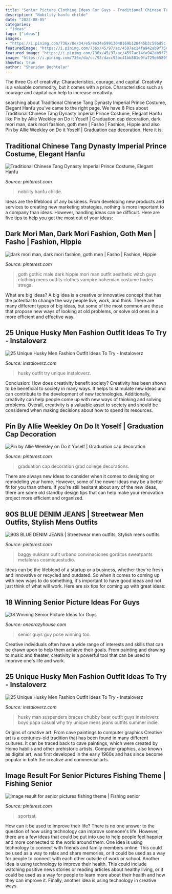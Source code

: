 ```yaml
---
title: "Senior Picture Clothing Ideas For Guys ~ Traditional Chinese Tang Dynasty Imperial Prince Costume, Elegant Hanfu"
description: "Nobility hanfu childe"
date: "2023-08-05"
categories:
- "ideas"
tags: ["ideas"]
images:
- "https://i.pinimg.com/736x/8e/34/e5/8e34e59913040169b120445b3c59bd5c--men-goth-goth-mens-fashion.jpg?b=t"
featuredImage: "https://i.pinimg.com/736x/45/97/ac/4597ac14fa942ab9f75eaae01a38a5da.jpg"
featured_image: "https://i.pinimg.com/736x/45/97/ac/4597ac14fa942ab9f75eaae01a38a5da.jpg"
image: "https://i.pinimg.com/736x/da/cc/93/dacc93bc41bb881e9fa729e65895b1d5.jpg"
ShowToc: true
author: "Sheridan Bechtelar"
---
```



The three Cs of creativity: Characteristics, courage, and capital.
Creativity is a valuable commodity, but it comes with a price. Characteristics such as courage and capital can help to increase creativity.

	

		
searching about Traditional Chinese Tang Dynasty Imperial Prince Costume, Elegant Hanfu you've came to the right page. We have 8 Pics about Traditional Chinese Tang Dynasty Imperial Prince Costume, Elegant Hanfu like Pin by Allie Weekley on Do it Yoself | Graduation cap decoration, dark mori man, dark mori fashion, goth men | Fasho | Fashion, Hippie and also Pin by Allie Weekley on Do it Yoself | Graduation cap decoration. Here it is:
		
    
## Traditional Chinese Tang Dynasty Imperial Prince Costume, Elegant Hanfu

<img loading=lazy src="https://i.pinimg.com/736x/45/97/ac/4597ac14fa942ab9f75eaae01a38a5da.jpg" onerror="this.onerror=null;this.src='https://tse3.mm.bing.net/th?id=OIP.Npx3bfX5YlUEbImOIHyKmQAAAA&amp;pid=15.1';" alt="Traditional Chinese Tang Dynasty Imperial Prince Costume, Elegant Hanfu">

_Source: pinterest.com_

>nobility hanfu childe. 

	

Ideas are the lifeblood of any business. From developing new products and services to creating new marketing strategies, nothing is more important to a company than ideas. However, handling ideas can be difficult. Here are five tips to help you get the most out of your ideas:

    
## Dark Mori Man, Dark Mori Fashion, Goth Men | Fasho | Fashion, Hippie

<img loading=lazy src="https://i.pinimg.com/736x/8e/34/e5/8e34e59913040169b120445b3c59bd5c--men-goth-goth-mens-fashion.jpg?b=t" onerror="this.onerror=null;this.src='https://tse1.mm.bing.net/th?id=OIP.rPAvB6qjezGkHpWM_hmhXgAAAA&amp;pid=15.1';" alt="dark mori man, dark mori fashion, goth men | Fasho | Fashion, Hippie">

_Source: pinterest.com_

>goth gothic male dark hippie mori man outfit aesthetic witch guys clothing mens outfits clothes vampire bohemian costume hades strega. 

	

What are big ideas?
A big idea is a creative or innovative concept that has the potential to change the way people live, work, and think. There are many different types of big ideas, but some of the most common are those that propose new ways of looking at old problems, or solve old ones in a more efficient and effective way.

    
## 25 Unique Husky Men Fashion Outfit Ideas To Try - Instaloverz

<img loading=lazy src="http://www.instaloverz.com/wp-content/uploads/2017/05/14.-Husky-Men-Outfit.jpg" onerror="this.onerror=null;this.src='https://tse3.mm.bing.net/th?id=OIP.FQEde7kMrkxluvL_1IS-KwHaLG&amp;pid=15.1';" alt="25 Unique Husky Men Fashion Outfit Ideas To Try - Instaloverz">

_Source: instaloverz.com_

>husky outfit try unique instaloverz. 

	

Conclusion: How does creativity benefit society?
Creativity has been shown to be beneficial to society in many ways. It helps to stimulate new ideas and can contribute to the development of new technologies. Additionally, creativity can help people come up with new ways of thinking and solving problems. Overall, creativity is a valuable asset to society and should be considered when making decisions about how to spend its resources.

    
## Pin By Allie Weekley On Do It Yoself | Graduation Cap Decoration

<img loading=lazy src="https://i.pinimg.com/736x/83/1a/85/831a855c751d70db5e263c86fa165767.jpg" onerror="this.onerror=null;this.src='https://tse3.mm.bing.net/th?id=OIP.2rb7Oha14reby1boSaloiAHaJ3&amp;pid=15.1';" alt="Pin by Allie Weekley on Do it Yoself | Graduation cap decoration">

_Source: pinterest.com_

>graduation cap decoration grad college decorations. 

	

There are always new ideas to consider when it comes to designing or remodeling your home. However, some of the newer ideas may be a better fit for you than others. If you're still hesitant about any of the new ideas, there are some old standby design tips that can help make your renovation project more efficient and organized.

    
## 90S BLUE DENIM JEANS | Streetwear Men Outfits, Stylish Mens Outfits

<img loading=lazy src="https://i.pinimg.com/736x/b3/b9/50/b3b95087152df5cd8b06fee99a34edcd.jpg" onerror="this.onerror=null;this.src='https://tse1.mm.bing.net/th?id=OIP.hOntAcLaT7pajwKCOiUgOgHaLG&amp;pid=15.1';" alt="90S BLUE DENIM JEANS | Streetwear men outfits, Stylish mens outfits">

_Source: pinterest.com_

>baggy nukkam oufit urbano convinaciones gorditos sweatpants metaleras cosmiquestudio. 

	

Ideas can be the lifeblood of a startup or a business, whether they're fresh and innovative or recycled and outdated. So when it comes to coming up with new ways to do something, it's important to have good ideas and not just think of what will work. Here are six tips for coming up with great ideas:

    
## 18 Winning Senior Picture Ideas For Guys

<img loading=lazy src="https://cdn.onecrazyhouse.com/wp-content/uploads/2016/08/great-senior-guy-pose.jpg" onerror="this.onerror=null;this.src='https://tse1.mm.bing.net/th?id=OIP.aYSFXEbcoklgo5PNxCAjwgHaLH&amp;pid=15.1';" alt="18 Winning Senior Picture Ideas for Guys">

_Source: onecrazyhouse.com_

>senior guys guy pose winning too. 

	

Creative individuals often have a wide range of interests and skills that can be drawn upon to help them achieve their goals. From painting and drawing to music and theater, creativity is a powerful tool that can be used to improve one's life and work.

    
## 25 Unique Husky Men Fashion Outfit Ideas To Try - Instaloverz

<img loading=lazy src="https://instaloverz.com/wp-content/uploads/2017/05/10.-Husky-Men-Fashion.jpg" onerror="this.onerror=null;this.src='https://tse3.mm.bing.net/th?id=OIP.sRCPPt2_a9D1xC1Yk1IlWAHaJ4&amp;pid=15.1';" alt="25 Unique Husky Men Fashion Outfit Ideas To Try - Instaloverz">

_Source: instaloverz.com_

>husky man suspenders braces chubby bear outfit guys instaloverz boys papa casual why try unique mens jeans outfits summer indie. 

	

Origins of creative art: From cave paintings to computer graphics
Creative art is a centuries-old tradition that has been found in many different cultures. It can be traced back to cave paintings, which were created by Homo habilis and other prehistoric artists. Computer graphics, also known as digital art, was first developed in the early 1960s and has since become popular in both the creative and commercial arts.

    
## Image Result For Senior Pictures Fishing Theme | Fishing Senior

<img loading=lazy src="https://i.pinimg.com/736x/da/cc/93/dacc93bc41bb881e9fa729e65895b1d5.jpg" onerror="this.onerror=null;this.src='https://tse2.mm.bing.net/th?id=OIP.tkGOcQVmGMYCGOKZeC2UYAHaLG&amp;pid=15.1';" alt="Image result for senior pictures fishing theme | Fishing senior">

_Source: pinterest.com_

>sportsat. 

	

How can it be used to improve their life?
There is no one answer to the question of how using technology can improve someone's life. However, there are a few ideas that could be put into use to help people feel happier and more connected to the world around them. One idea is using technology to connect with friends and family members online. This could be used as a way to relax and share memories, or it could be used as a way for people to connect with each other outside of work or school. Another idea is using technology to improve their health. This could include watching positive news stories or reading articles about healthy living, or it could be used as a way for people to learn more about their health and how they can improve it. Finally, another idea is using technology in creative ways.

